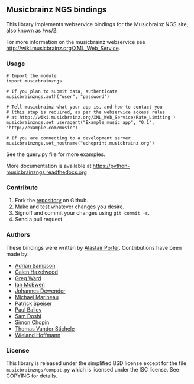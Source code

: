 ## Musicbrainz NGS bindings

This library implements webservice bindings for the Musicbrainz NGS site, also known as /ws/2.

For more information on the musicbrainz webservice see <http://wiki.musicbrainz.org/XML_Web_Service>.

### Usage

    # Import the module
    import musicbrainzngs

    # If you plan to submit data, authenticate
    musicbrainzngs.auth("user", "password")

    # Tell musicbrainz what your app is, and how to contact you
    # (this step is required, as per the webservice access rules
    # at http://wiki.musicbrainz.org/XML_Web_Service/Rate_Limiting )
    musicbrainzngs.set_useragent("Example music app", "0.1", "http://example.com/music")

    # If you are connecting to a development server
    musicbrainzngs.set_hostname("echoprint.musicbrainz.org")

See the query.py file for more examples.

More documentation is available at https://python-musicbrainzngs.readthedocs.org

### Contribute

1. Fork the [repository](https://github.com/alastair/python-musicbrainzngs) on Github.
2. Make and test whatever changes you desire.
3. Signoff and commit your changes using `git commit -s`.
4. Send a pull request.

### Authors

These bindings were written by [Alastair Porter](http://github.com/alastair).
Contributions have been made by:

* [Adrian Sampson](https://github.com/sampsyo)
* [Galen Hazelwood](https://github.com/galenhz)
* [Greg Ward](https://github.com/gward)
* [Ian McEwen](https://github.com/ianmcorvidae)
* [Johannes Dewender](https://github.com/JonnyJD)
* [Michael Marineau](https://github.com/marineam)
* [Patrick Speiser](https://github.com/doskir)
* [Paul Bailey](https://github.com/paulbailey)
* [Sam Doshi](https://github.com/samdoshi)
* [Simon Chopin](https://github.com/laarmen)
* [Thomas Vander Stichele](https://github.com/thomasvs)
* [Wieland Hoffmann](https://github.com/mineo)

### License

This library is released under the simplified BSD license except for the file
`musicbrainzngs/compat.py` which is licensed under the ISC license.
See COPYING for details.
